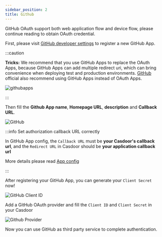 ```yaml
---
sidebar_position: 2
title: Github
---
```

GitHub OAuth support both web application flow and device flow, please continue reading to obtain OAuth credential.

First, please visit [GitHub developer settings](https://github.com/settings/apps/new) to register a new GitHub App.

:::caution

**Tricks:** We recommend that you use GitHub Apps to replace the OAuth Apps, because GitHub Apps can add multiple redirect uri, which can bring convenience when deploying test and production environments. [GitHub](https://docs.github.com/en/developers/apps/getting-started-with-apps/migrating-oauth-apps-to-github-apps) official also recommend using GitHub Apps instead of OAuth Apps.

![githubapps](/img/providers/OAuth/githubapps.png)

:::

Then fill the **Github App name**, **Homepage URL**, **description** and **Callback URL**.

![GitHub](/img/providers/OAuth/github.png)


:::info Set authorization callback URL correctly

In GitHub App config, the `Callback URL` must be **your Casdoor's callback url**, and the `Redirect URL` in Casdoor should be **your application callback url**

More details please read [App config](/docs/application/config#further-understanding)

:::

After registering your GitHub App, you can generate your `Client Secret` now!

![GitHub Client ID](/img/providers/OAuth/githubclient.png)

Add a GitHub OAuth provider and fill the `Client ID` and `Client Secret` in your Casdoor

![Github Provider](/img/providers/OAuth/githubprovider.png)

Now you can use GitHub as third party service to complete authentication.
